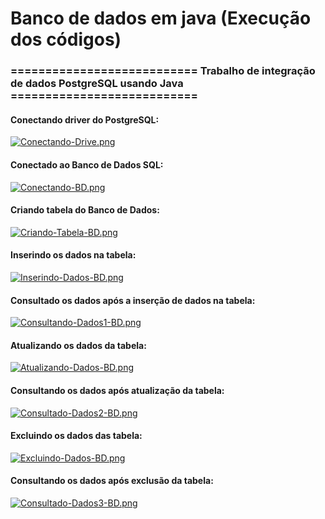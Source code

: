 # Banco de dados em java (Execução dos códigos)
### =========================== Trabalho de integração de dados PostgreSQL usando Java ===========================

#### Conectando driver do PostgreSQL:
[![Conectando-Drive.png](https://i.postimg.cc/Gmn7V7x6/Conectando-Drive.png)](https://postimg.cc/2VT7BxJx)


#### Conectado ao Banco de Dados SQL:
[![Conectando-BD.png](https://i.postimg.cc/SNsn5xYH/Conectando-BD.png)](https://postimg.cc/G9W3TrQj)


####  Criando tabela do Banco de Dados:
[![Criando-Tabela-BD.png](https://i.postimg.cc/SNvf15R7/Criando-Tabela-BD.png)](https://postimg.cc/sv5WvTpv)


####  Inserindo os dados na tabela:
[![Inserindo-Dados-BD.png](https://i.postimg.cc/525jQYhY/Inserindo-Dados-BD.png)](https://postimg.cc/RWFvjFV4)


####  Consultado os dados após a inserção de dados na tabela: 
[![Consultando-Dados1-BD.png](https://i.postimg.cc/wMK7sXjN/Consultando-Dados1-BD.png)](https://postimg.cc/WFn2BJrp)


####  Atualizando os dados da tabela:
[![Atualizando-Dados-BD.png](https://i.postimg.cc/1zk9W91h/Atualizando-Dados-BD.png)](https://postimg.cc/hJ0WvRGp)


####  Consultando os dados após atualização da tabela:
[![Consultado-Dados2-BD.png](https://i.postimg.cc/x8bMwjcv/Consultado-Dados2-BD.png)](https://postimg.cc/2Lr1vDdy)


####  Excluindo os dados das tabela:
[![Excluindo-Dados-BD.png](https://i.postimg.cc/JnXjg4yb/Excluindo-Dados-BD.png)](https://postimg.cc/Fd9fkvVR)


####  Consultando os dados após exclusão da tabela:
[![Consultado-Dados3-BD.png](https://i.postimg.cc/zGdMDpxx/Consultado-Dados3-BD.png)](https://postimg.cc/nXDT0Kbm)

